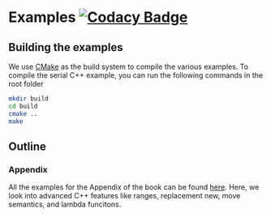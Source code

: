 # Examples [![Codacy Badge](https://app.codacy.com/project/badge/Grade/aec4198787bc4d28a8bff6152c7c393e)](https://www.codacy.com/gh/ModernCPPBook/Examples/dashboard?utm_source=github.com&amp;utm_medium=referral&amp;utm_content=ModernCPPBook/Examples&amp;utm_campaign=Badge_Grade)

## Building the examples

We use [CMake]() as the build system to compile the various examples. To compile the serial C++ example, you can run the following commands in the root folder

```bash
mkdir build 
cd build 
cmake ..
make 
```

## Outline

### Appendix

All the examples for the Appendix of the book can be found [here](https://github.com/ModernCPPBook/Examples/tree/main/appendix). Here, we look into advanced C++ features like ranges, replacement new, move semantics, and lambda funcitons. 

